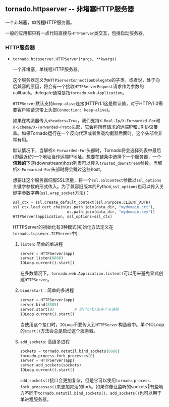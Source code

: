 ## tornado.httpserver -- 非堵塞HTTP服务器

一个非堵塞，单线程HTTP服务器。

一般的应用都只有一点代码直接与`HTTPServer`类交互，包括启动服务器。

### HTTP服务器

- `tornado.httpserver.HTTPServer(*args, **kwargs)`

    一个非堵塞，单线程HTTP服务器。

    这个服务器定义为`HTTPServerConnectionDelegate`的子类。或者说，处于向后兼容的原因，将会有一个接收`HTTPServerRequest`请求作为参数的callback。delegate通常是指`tornado.web.Application`。

    `HTTPServer`默认支持`keep-alive`连接(HTTP/1.1这是默认值，对于HTTP/1.0需要客户端请求带上头部`Connection: keep-alive`)。

    如果在构造器传入`xheaders=True`，我们支持`X-Real-Ip/X-Forwarded-For`和`X-Scheme/X-Forwarded-Proto`头部，它会将所有请求的远端IP和URI协议覆盖。如果Tornado运行在一个反向代理或者负载均衡器后面时，这个头部会非常有用。

    默认情况下，当解析`X-Forwarded-For`头部时，Tornado将会选择列表中最后(即最近)的一个地址当作远端IP地址。想要在链条中选择下一个服务器，一个**信赖的**下游(downstream)host列表可以传入`trusted_downstream`参数。当解析`X-Forwarded-For`头部时将会跳过这些host。

    想要让这个服务器伺服SSL流量，将一个`ssl.SSlContext`参数以`ssl_options`关键字参数的形式传入。为了兼容旧版本的Python,`ssl_options`也可以传入关键字参数字典(`ssl.wrap_socket`方法)：

    ```python
    ssl_ctx = ssl.create_default_context(ssl.Purpose.CLIENT_AUTH)
    ssl_ctx.load_cert_chain(os.path.join(data_dir, "mydomain.crt"),
                            os.path.join(data_dir, "mydomain.key"))
    HTTPServer(application, ssl_options=ssl_ctx)
    ```

    HTTPServer的初始化有3种模式(初始化方法定义在`tornado.tcpsever.TCPServer`中):

    1. `listen`: 简单的单进程

        ```python
        server = HTTPServer(app)
        server.listen(8888)
        IOLoop.current().start()
        ```

        在多数情况下，`tornado.web.Application.listen()`可以用来避免显式创建`HTTPServer`。

    2. `bind/start`：简单的多进程

        ```python
        server = HTTPServer(app)
        server.bind(8888)
        server.start(0)         # 岔(fork)出多个子进程
        IOLoop.current().start()
        ```

        当使用这个接口时，`IOLoop`不要传入到`HTTPServer`构造器中。单个IOLoop的`start()`方法会总是启动这个服务器。

    3. `add_sockets`: 高级多进程

        ```python
        sockets = tornado.netutil.bind_sockets(8888)
        tornado.process.fork_processes(0)
        server = HTTPServer(app)
        server.add_sockets(sockets)
        IOLoop.current().start()
        ```

        `add_sockets()`接口会更加复杂，但是它可以使用`tornado.process. fork_processes()`来更加灵活的fork。如果你像让监听的sockets有些地方不同于`tornado.netutil.bind_sockets()`，`add_sockets()`也可以用于单进程服务器。

    